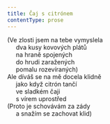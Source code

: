```yaml
---
title: Čaj s citrónem
contentType: prose
---
```


<section>

(Ve zlosti jsem na tebe vymyslela  
     dva kusy kovových plátů  
     na hraně spojených  
     do hrudi zaražených  
     pomalu rozevíraných)  
Ale díváš se na mě docela klidně  
     jako když citrón tančí  
     ve sladkém čaji  
     s vírem uprostřed  
(Proto je schovávám za zády  
     a snažím se zachovat klid)

</section>
